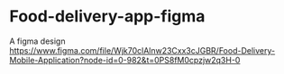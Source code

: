 # Food-delivery-app-figma
A figma design
https://www.figma.com/file/Wjk70clAlnw23Cxx3cJGBR/Food-Delivery-Mobile-Application?node-id=0-982&t=0PS8fM0cpzjw2q3H-0
